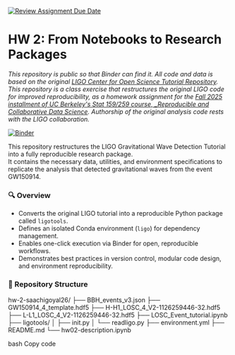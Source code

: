 [![Review Assignment Due Date](https://classroom.github.com/assets/deadline-readme-button-22041afd0340ce965d47ae6ef1cefeee28c7c493a6346c4f15d667ab976d596c.svg)](https://classroom.github.com/a/y12QcJaO)
# HW 2: From Notebooks to Research Packages

_This repository is public so that Binder can find it. All code and data is based on the original [LIGO Center for Open Science Tutorial Repository](https://github.com/losc-tutorial/LOSC_Event_tutorial). This repository is a class exercise that restructures the original LIGO code for improved reproducibility, as a homework assignment for the [Fall 2025 installment of UC Berkeley's Stat 159/259 course, _Reproducible and Collaborative Data Science](https://ucb-stat-159-f25.github.io/site/). Authorship of the original analysis code rests with the LIGO collaboration._


[![Binder](https://mybinder.org/badge_logo.svg)](https://mybinder.org/v2/gh/UCB-stat-159-f25/hw-2-saachigoyal26/HEAD?labpath=LOSC_Event_tutorial.ipynb)


This repository restructures the LIGO Gravitational Wave Detection Tutorial into a fully reproducible research package.  
It contains the necessary data, utilities, and environment specifications to replicate the analysis that detected gravitational waves from the event GW150914.

### 🔍 Overview
- Converts the original LIGO tutorial into a reproducible Python package called `ligotools`.  
- Defines an isolated Conda environment (`ligo`) for dependency management.  
- Enables one-click execution via Binder for open, reproducible workflows.  
- Demonstrates best practices in version control, modular code design, and environment reproducibility.

### 📁 Repository Structure
hw-2-saachigoyal26/
├── BBH_events_v3.json
├── GW150914_4_template.hdf5
├── H-H1_LOSC_4_V2-1126259446-32.hdf5
├── L-L1_LOSC_4_V2-1126259446-32.hdf5
├── LOSC_Event_tutorial.ipynb
├── ligotools/
│ ├── init.py
│ └── readligo.py
├── environment.yml
├── README.md
└── hw02-description.ipynb

bash
Copy code

